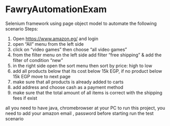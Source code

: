 # FawryAutomationExam
Selenium framework using page object model to automate the following scenario
Steps:
1. Open https://www.amazon.eg/ and login
2. open “All” menu from the left side
3. click on “video games” then choose “all video games”
4. from the filter menu on the left side add filter “free shipping” & add the filter of condition “new”
5. in the right side open the sort menu then sort by price: high to low
6. add all products below that its cost below 15k EGP, if no product below 15k EGP move to next page
7. make sure that all products is already added to carts
8. add address and choose cash as a payment method
9. make sure that the total amount of all items is correct with the shipping fees if exist


all you need to have java, chromebrowser at your PC to run this project, 
you need to add your amazon email , password before starting run the test scenario

